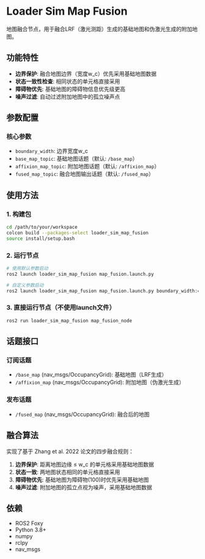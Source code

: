 # Loader Sim Map Fusion

地图融合节点，用于融合LRF（激光测距）生成的基础地图和伪激光生成的附加地图。

## 功能特性

- **边界保护**: 融合地图边界（宽度w_c）优先采用基础地图数据
- **状态一致性检查**: 相同状态的单元格直接采用
- **障碍物优先**: 基础地图的障碍物信息优先级更高
- **噪声过滤**: 自动过滤附加地图中的孤立噪声点

## 参数配置

### 核心参数
- `boundary_width`: 边界宽度w_c
- `base_map_topic`: 基础地图话题（默认: `/base_map`）
- `affixion_map_topic`: 附加地图话题（默认: `/affixion_map`）
- `fused_map_topic`: 融合地图输出话题（默认: `/fused_map`）

## 使用方法

### 1. 构建包
```bash
cd /path/to/your/workspace
colcon build --packages-select loader_sim_map_fusion
source install/setup.bash
```

### 2. 运行节点
```bash
# 使用默认参数启动
ros2 launch loader_sim_map_fusion map_fusion.launch.py

# 自定义参数启动
ros2 launch loader_sim_map_fusion map_fusion.launch.py boundary_width:=5 base_map_topic:=/my_base_map
```

### 3. 直接运行节点（不使用launch文件）
```bash
ros2 run loader_sim_map_fusion map_fusion_node
```

## 话题接口

### 订阅话题
- `/base_map` (nav_msgs/OccupancyGrid): 基础地图（LRF生成）
- `/affixion_map` (nav_msgs/OccupancyGrid): 附加地图（伪激光生成）

### 发布话题
- `/fused_map` (nav_msgs/OccupancyGrid): 融合后的地图

## 融合算法

实现了基于 Zhang et al. 2022 论文的四步融合规则：

1. **边界保护**: 距离地图边缘 ≤ w_c 的单元格采用基础地图数据
2. **状态一致**: 两地图状态相同的单元格直接采用
3. **障碍物优先**: 基础地图为障碍物(100)时优先采用基础地图
4. **噪声过滤**: 附加地图的孤立点视为噪声，采用基础地图数据

## 依赖

- ROS2 Foxy
- Python 3.8+
- numpy
- rclpy
- nav_msgs